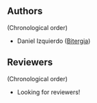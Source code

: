 ## Authors

(Chronological order)

- Daniel Izquierdo  ([Bitergia](http://bitergia.com))

## Reviewers

(Chronological order)

- Looking for reviewers!
